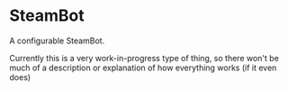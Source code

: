 # SteamBot
A configurable SteamBot.

Currently this is a very work-in-progress type of thing, so there won't be much of a description or explanation of how everything works (if it even does)
